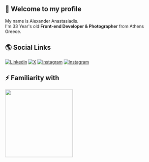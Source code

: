 ## 👋 Welcome to my profile

My name is Alexander Anastasiadis.<br/>
I'm 33 Year's old **Front-end Developer & Photographer** from Athens Greece.


## 🌎 Social Links


[![Linkedin](https://cdn-icons-png.flaticon.com/32/2504/2504923.png)](https://linkedin.com/in/estroxgr)
[![X](https://cdn-icons-png.flaticon.com/32/2504/2504947.png)](https://x.com/estroxgr)
[![Instagram](https://cdn-icons-png.flaticon.com/32/2504/2504918.png)](https://instagram.com/estroxgr)
[![Instagram](https://cdn-icons-png.flaticon.com/32/2504/2504918.png)](https://instagram.com/estroxgr)




## ⚡ Familiarity with
<img width="220px" src="https://skillicons.dev/icons?i=sass,js,ts,react,next,alpinejs,redux,bootstrap,astro,tailwindcss,figma,rollup,jquery,git,docker,wordpress,php,jest&perline=6"/>
